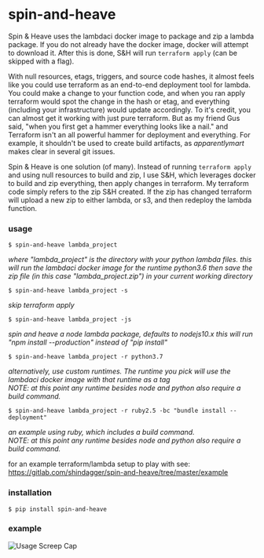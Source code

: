 # spin-and-heave  
  
Spin &amp; Heave uses the lambdaci docker image to package and zip a lambda package.
If you do not already have the docker image, docker will attempt to download it.
After this is done, S&amp;H will run `terraform apply` (can be skipped with a flag).  
  
With null resources, etags, triggers,
and source code hashes, it almost feels like you could use terraform as an end-to-end deployment
tool for lambda.  You could make a change to your function code, and when you ran
apply terraform would spot the change in the hash or etag, and everything (including
your infrastructure) would update accordingly. To it's credit, you can almost get it
working with just pure terraform. But as my friend Gus said, "when you first get a
hammer everything looks like a nail." and Terraform isn't an all powerful hammer for
deployment and everything. For example, it shouldn't be used to create build
artifacts, as *apparentlymart* makes clear in several git issues.  

Spin &amp; Heave is one solution (of many). Instead of running `terraform apply` 
and using null resources to build and zip, I use S&amp;H, which leverages docker to 
build and zip everything, then apply changes in terraform. My terraform code simply 
refers to the zip S&amp;H created. If the zip has changed terraform will upload a new 
zip to either lambda, or s3, and then redeploy the lambda function.   
  
### usage  

`$ spin-and-heave lambda_project`  

*where "lambda_project" is the directory with your python lambda files.
this will run the lambdaci docker image for the runtime python3.6
then save the zip file (in this case "lambda_project.zip") in your current
working directory*  
  
`$ spin-and-heave lambda_project -s`  
  
*skip terraform apply*  
  
`$ spin-and-heave lambda_project -js`  
  
*spin and heave a node lambda package, defaults to nodejs10.x
this will run "npm install --production" instead of "pip install"*  
  
`$ spin-and-heave lambda_project -r python3.7`  
  
*alternatively, use custom runtimes. The runtime you pick will use the lambdaci docker image with that runtime as a tag  
NOTE: at this point any runtime besides node and python also require a build command.*  
  
`$ spin-and-heave lambda_project -r ruby2.5 -bc "bundle install --deployment"`  
  
*an example using ruby, which includes a build command.   
NOTE: at this point any runtime besides node and python also 
require a build command.*   
  
for an example terraform/lambda setup to play with see:  
https://gitlab.com/shindagger/spin-and-heave/tree/master/example  

### installation  
  
`$ pip install spin-and-heave`  
  
### example    

![Usage Screep Cap][screencap]

[screencap]: https://believe-it-or-not-im-walking-on-air.s3.amazonaws.com/sah_screen_cap.jpg "Usage Screen Cap"
